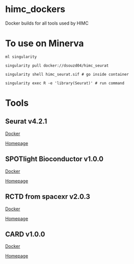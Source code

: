 # himc_dockers
Docker builds for all tools used by HIMC

# To use on Minerva
`ml singularity`

`singularity pull docker://dsouzd04/himc_seurat`

`singularity shell himc_seurat.sif # go inside container`

`singularity exec R -e 'library(Seurat)' # run command`

# Tools

## Seurat v4.2.1

[Docker](https://hub.docker.com/repository/docker/dsouzd04/himc_seurat)

[Homepage](https://satijalab.org/seurat/)

## SPOTlight Bioconductor v1.0.0

[Docker](https://hub.docker.com/repository/docker/dsouzd04/himc_spotlight)

[Homepage](https://marcelosua.github.io/SPOTlight/)

## RCTD from spacexr v2.0.3
[Docker](https://hub.docker.com/repository/docker/dsouzd04/himc_rctd)

[Homepage](https://github.com/dmcable/spacexr)

## CARD v1.0.0
[Docker](https://hub.docker.com/repository/docker/dsouzd04/himc_card)

[Homepage](https://github.com/YingMa0107/CARD)





